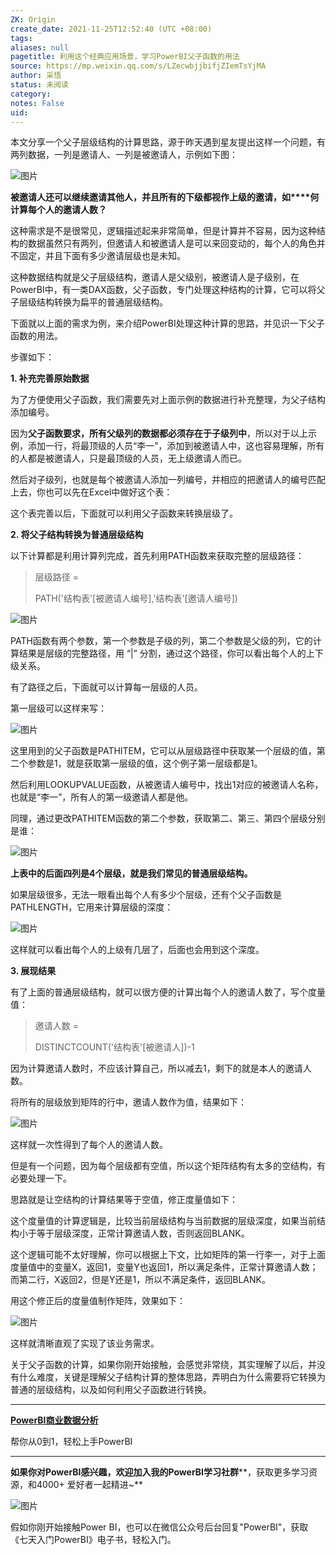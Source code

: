 ```yaml
---
ZK: Origin
create_date: 2021-11-25T12:52:40 (UTC +08:00)
tags: 
aliases: null
pagetitle: 利用这个经典应用场景，学习PowerBI父子函数的用法
source: https://mp.weixin.qq.com/s/LZecwbjjbifjZIemTsYjMA
author: 采悟
status: 未阅读
category: 
notes: False
uid: 
---
```


本文分享一个父子层级结构的计算思路，源于昨天遇到星友提出这样一个问题，有两列数据，一列是邀请人、一列是被邀请人，示例如下图：  

![图片](https://mmbiz.qpic.cn/mmbiz_png/aHEbZtANQJOYLnzicfJDJV6DKaHuLDTas6uWS6Gne9QuibtN3lyZBJB6PZ0yr1tvHmZcU3NBfH1OMDm8OUvc0OyQ/640?wx_fmt=png&wxfrom=5&wx_lazy=1&wx_co=1)

**被邀请人还可以继续邀请其他人，并且所有的下级都视作上级的邀请，如****何计算每个人的邀请人数？**

这种需求是不是很常见，逻辑描述起来非常简单，但是计算并不容易，因为这种结构的数据虽然只有两列，但邀请人和被邀请人是可以来回变动的，每个人的角色并不固定，并且下面有多少邀请层级也是未知。

这种数据结构就是父子层级结构，邀请人是父级别，被邀请人是子级别，在PowerBI中，有一类DAX函数，父子函数，专门处理这种结构的计算，它可以将父子层级结构转换为扁平的普通层级结构。  

下面就以上面的需求为例，来介绍PowerBI处理这种计算的思路，并见识一下父子函数的用法。  

步骤如下：  

**1\. 补充完善原始数据**

为了方便使用父子函数，我们需要先对上面示例的数据进行补充整理，为父子结构添加编号。

因为**父子函数要求，所有父级列的数据都必须存在于子级列中**，所以对于以上示例，添加一行，将最顶级的人员“李一”，添加到被邀请人中，这也容易理解，所有的人都是被邀请人，只是最顶级的人员，无上级邀请人而已。

然后对子级列，也就是每个被邀请人添加一列编号，并相应的把邀请人的编号匹配上去，你也可以先在Excel中做好这个表：

这个表完善以后，下面就可以利用父子函数来转换层级了。

**2\. 将父子结构转换为普通层级结构**

以下计算都是利用计算列完成，首先利用PATH函数来获取完整的层级路径：

> 层级路径 = 
> 
> PATH('结构表'\[被邀请人编号\],'结构表'\[邀请人编号\])

![图片](https://mmbiz.qpic.cn/mmbiz_png/aHEbZtANQJOYLnzicfJDJV6DKaHuLDTasUOuJ76qP2f59sibickRWAkJdg6djrEWOQmsNX0EpjAkLR2ElqlBrGp8Q/640?wx_fmt=png&wxfrom=5&wx_lazy=1&wx_co=1)

PATH函数有两个参数，第一个参数是子级的列，第二个参数是父级的列，它的计算结果是层级的完整路径，用 “|” 分割，通过这个路径，你可以看出每个人的上下级关系。  

有了路径之后，下面就可以计算每一层级的人员。

第一层级可以这样来写：  

![图片](https://mmbiz.qpic.cn/mmbiz_png/aHEbZtANQJOYLnzicfJDJV6DKaHuLDTasSiaOvZoID7PU7uEqLZibMhrmWcTDr7ic3ZWSQQeibJeXxlv9o96fNOszKA/640?wx_fmt=png&wxfrom=5&wx_lazy=1&wx_co=1)

这里用到的父子函数是PATHITEM，它可以从层级路径中获取某一个层级的值，第二个参数是1，就是获取第一层级的值，这个例子第一层级都是1。

然后利用LOOKUPVALUE函数，从被邀请人编号中，找出1对应的被邀请人名称，也就是“李一”，所有人的第一级邀请人都是他。  

同理，通过更改PATHITEM函数的第二个参数，获取第二、第三、第四个层级分别是谁：

![图片](https://mmbiz.qpic.cn/mmbiz_png/aHEbZtANQJOYLnzicfJDJV6DKaHuLDTasVXspPEWswQk2NuLFp0WicIC5L5V3e1L8f57PLTWTfnPGiayPtWqwZVgg/640?wx_fmt=png&wxfrom=5&wx_lazy=1&wx_co=1)

**上表中的后面四列是4个层级，就是我们常见的普通层级结构。**  

如果层级很多，无法一眼看出每个人有多少个层级，还有个父子函数是PATHLENGTH，它用来计算层级的深度：

![图片](https://mmbiz.qpic.cn/mmbiz_png/aHEbZtANQJOYLnzicfJDJV6DKaHuLDTasibEQAwEkq2ELiaNlwQgvb6DkzslR8x9T9Png0icgOzwR67SwUCPB71u4w/640?wx_fmt=png&wxfrom=5&wx_lazy=1&wx_co=1)

这样就可以看出每个人的上级有几层了，后面也会用到这个深度。

**3\. 展现结果**

有了上面的普通层级结构，就可以很方便的计算出每个人的邀请人数了，写个度量值：

> 邀请人数 = 
> 
> DISTINCTCOUNT('结构表'\[被邀请人\])-1

因为计算邀请人数时，不应该计算自己，所以减去1，剩下的就是本人的邀请人数。

将所有的层级放到矩阵的行中，邀请人数作为值，结果如下：  

![图片](https://mmbiz.qpic.cn/mmbiz_png/aHEbZtANQJOYLnzicfJDJV6DKaHuLDTasC0sEFjjemU26RWbumNhfic0iae1fQh2bp1x6IWwXtJu2nETWp5OGiaQkg/640?wx_fmt=png&wxfrom=5&wx_lazy=1&wx_co=1)

这样就一次性得到了每个人的邀请人数。

但是有一个问题，因为每个层级都有空值，所以这个矩阵结构有太多的空结构，有必要处理一下。

思路就是让空结构的计算结果等于空值，修正度量值如下：

这个度量值的计算逻辑是，比较当前层级结构与当前数据的层级深度，如果当前结构小于等于层级深度，正常计算邀请人数，否则返回BLANK。

这个逻辑可能不太好理解，你可以根据上下文，比如矩阵的第一行李一，对于上面度量值中的变量X，返回1，变量Y也返回1，所以满足条件，正常计算邀请人数；而第二行，X返回2，但是Y还是1，所以不满足条件，返回BLANK。

用这个修正后的度量值制作矩阵，效果如下：  

![图片](https://mmbiz.qpic.cn/mmbiz_png/aHEbZtANQJOYLnzicfJDJV6DKaHuLDTasXr1g79Np61h7z5dNGMxXsE00R4eOPHVicsQUXTQtTt65mSXPLXicGpdQ/640?wx_fmt=png&wxfrom=5&wx_lazy=1&wx_co=1)

这样就清晰直观了实现了该业务需求。

关于父子函数的计算，如果你刚开始接触，会感觉非常绕，其实理解了以后，并没有什么难度，关键是理解父子结构计算的整体思路，弄明白为什么需要将它转换为普通的层级结构，以及如何利用父子函数进行转换。

___

[**PowerBI商业数据分析**](http://mp.weixin.qq.com/s?__biz=MzA4MzQwMjY4MA==&mid=2484074987&idx=1&sn=5cf4ba4b683ee9136bb7a26f6e9bcf01&chksm=8e0c533cb97bda2add48a4576b9c1e230249a5a4160dd93cd677a37ea21d26fc9cc26fc4cb1c&scene=21#wechat_redirect)

帮你从0到1，轻松上手PowerBI

___

**如果你对PowerBI感兴趣，欢迎加入我的PowerBI学习社群****，获取更多学习资源，和4000+ 爱好者一起精进~**

![图片](https://mmbiz.qpic.cn/mmbiz_png/aHEbZtANQJMFLnwgdbghRHPLicKRaV70mVCZVq8Fhm46rkciaeOrLFJCv5f1omJxF8256YogHflkicEDM29aUMtaA/640?wx_fmt=png&wxfrom=5&wx_lazy=1&wx_co=1)

假如你刚开始接触Power BI，也可以在微信公众号后台回复"PowerBI"，获取《七天入门PowerBI》电子书，轻松入门。
